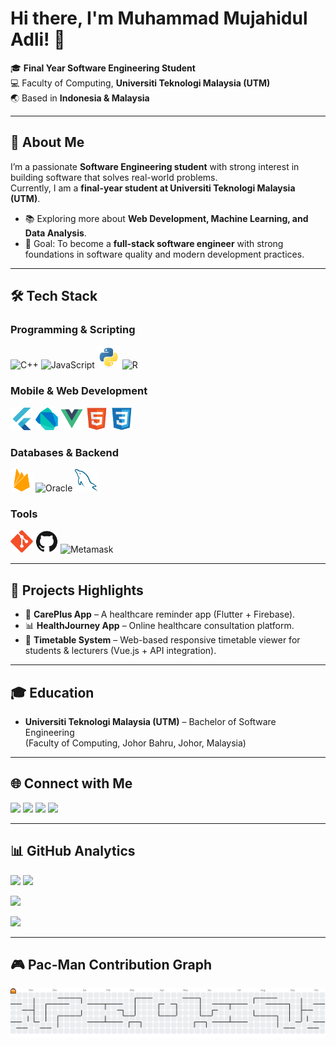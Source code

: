 # Hi there, I'm Muhammad Mujahidul Adli! 👋

🎓 **Final Year Software Engineering Student**  
💻 Faculty of Computing, **Universiti Teknologi Malaysia (UTM)**  
🌏 Based in **Indonesia & Malaysia**  

---

## 🚀 About Me
I’m a passionate **Software Engineering student** with strong interest in building software that solves real-world problems.  
Currently, I am a **final-year student at Universiti Teknologi Malaysia (UTM)**.  

- 📚 Exploring more about **Web Development, Machine Learning, and Data Analysis**.  
- 🎯 Goal: To become a **full-stack software engineer** with strong foundations in software quality and modern development practices.  

---

## 🛠️ Tech Stack

### Programming & Scripting
<p>
<img src="https://raw.githubusercontent.com/danielcranney/readme-generator/main/public/icons/skills/cplusplus-colored.svg" width="36" height="36" alt="C++"/>
<img src="https://raw.githubusercontent.com/danielcranney/readme-generator/main/public/icons/skills/javascript-colored.svg" width="36" height="36" alt="JavaScript"/>
<img src="https://raw.githubusercontent.com/devicons/devicon/master/icons/python/python-original.svg" width="36" height="36" alt="Python"/>
<img src="https://raw.githubusercontent.com/devicons/devicon/master/icons/rlang/rlang-original.svg" width="36" height="36" alt="R"/>
</p>

### Mobile & Web Development
<p>
<img src="https://raw.githubusercontent.com/devicons/devicon/master/icons/flutter/flutter-original.svg" width="36" height="36" alt="Flutter"/>
<img src="https://raw.githubusercontent.com/devicons/devicon/master/icons/dart/dart-original.svg" width="36" height="36" alt="Dart"/>
<img src="https://raw.githubusercontent.com/devicons/devicon/master/icons/vuejs/vuejs-original.svg" width="36" height="36" alt="Vue.js"/>
<img src="https://raw.githubusercontent.com/devicons/devicon/master/icons/html5/html5-original.svg" width="36" height="36" alt="HTML5"/>
<img src="https://raw.githubusercontent.com/devicons/devicon/master/icons/css3/css3-original.svg" width="36" height="36" alt="CSS3"/>
</p>

### Databases & Backend
<p>
<img src="https://raw.githubusercontent.com/devicons/devicon/master/icons/firebase/firebase-plain.svg" width="36" height="36" alt="Firebase"/>
<img src="https://raw.githubusercontent.com/danielcranney/readme-generator/main/public/icons/skills/oracle-colored.svg" width="36" height="36" alt="Oracle"/>
<img src="https://raw.githubusercontent.com/devicons/devicon/master/icons/mysql/mysql-original.svg" width="36" height="36" alt="MySQL"/>
</p>

### Tools
<p>
<img src="https://raw.githubusercontent.com/devicons/devicon/master/icons/git/git-original.svg" width="36" height="36" alt="Git"/>
<img src="https://raw.githubusercontent.com/devicons/devicon/master/icons/github/github-original.svg" width="36" height="36" alt="GitHub"/>
<img src="https://raw.githubusercontent.com/danielcranney/readme-generator/main/public/icons/skills/metamask-colored.svg" width="36" height="36" alt="Metamask"/>
</p>

---

## 📌 Projects Highlights
- 🏥 **CarePlus App** – A healthcare reminder app (Flutter + Firebase).  
- 📊 **HealthJourney App** – Online healthcare consultation platform.  
- 📅 **Timetable System** – Web-based responsive timetable viewer for students & lecturers (Vue.js + API integration).  

---

## 🎓 Education
- **Universiti Teknologi Malaysia (UTM)** – Bachelor of Software Engineering  
  (Faculty of Computing, Johor Bahru, Johor, Malaysia)  

---

## 🌐 Connect with Me
<p align="left">
<a href="mailto:m.mujahidul.adli@gmail.com"><img src="https://img.shields.io/badge/Email-D14836?style=for-the-badge&logo=gmail&logoColor=white"/></a>
<a href="https://www.github.com/adlimujahidull"><img src="https://img.shields.io/badge/GitHub-000000?style=for-the-badge&logo=github&logoColor=white"/></a>
<a href="http://www.instagram.com/mujahiduladli"><img src="https://img.shields.io/badge/Instagram-E4405F?style=for-the-badge&logo=instagram&logoColor=white"/></a>
<a href="https://discord.com/users/vistadel"><img src="https://img.shields.io/badge/Discord-7289da?style=for-the-badge&logo=discord&logoColor=white"/></a>
</p>

---

## 📊 GitHub Analytics
<p>
<img src="https://github-readme-stats.vercel.app/api?username=adlimujahidull&show_icons=true&theme=tokyonight" height="180em"/>
<img src="https://github-readme-streak-stats.herokuapp.com/?user=adlimujahidull&theme=tokyonight" height="180em"/>
</p>

<p>
<img src="https://github-readme-activity-graph.vercel.app/graph?username=adlimujahidull&theme=tokyo-night&area=true"/>
</p>

<p>
<img src="https://github-readme-stats.vercel.app/api/top-langs/?username=adlimujahidull&layout=compact&langs_count=10&theme=tokyonight"/>
</p>

---

## 🎮 Pac-Man Contribution Graph
<p align="center">
  <picture>
    <source media="(prefers-color-scheme: dark)" srcset="https://raw.githubusercontent.com/adlimujahidull/adlimujahidull/output/pacman-contribution-graph-dark.svg">
    <source media="(prefers-color-scheme: light)" srcset="https://raw.githubusercontent.com/adlimujahidull/adlimujahidull/output/pacman-contribution-graph.svg">
    <img alt="Pac-Man Contribution Graph" src="https://raw.githubusercontent.com/adlimujahidull/adlimujahidull/output/pacman-contribution-graph.svg">
  </picture>
</p>
